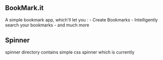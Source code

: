 ## BookMark.it
A simple bookmark app, which'll let you : 
    - Create Bookmarks
    - Intelligently search your bookmarks
    - and much more
    
    
## Spinner
spinner directory contains simple css spinner which is currently
